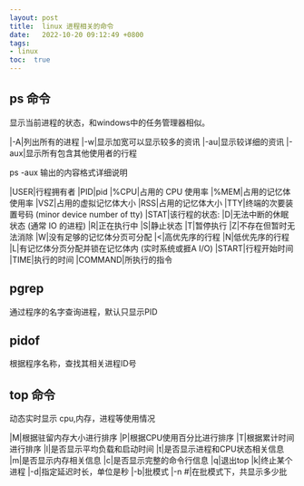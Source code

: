 ```yaml
---
layout: post
title:  linux 进程相关的命令
date:   2022-10-20 09:12:49 +0800
tags: 
- linux
toc:  true
---
```


## ps 命令

显示当前进程的状态，和windows中的任务管理器相似。

|-A|列出所有的进程
|-w|显示加宽可以显示较多的资讯
|-au|显示较详细的资讯
|-aux|显示所有包含其他使用者的行程

ps -aux 输出的内容格式详细说明

|USER|行程拥有者
|PID|pid
|%CPU|占用的 CPU 使用率
|%MEM|占用的记忆体使用率
|VSZ|占用的虚拟记忆体大小
|RSS|占用的记忆体大小
|TTY|终端的次要装置号码 (minor device number of tty)
|STAT|该行程的状态:
|D|无法中断的休眠状态 (通常 IO 的进程)
|R|正在执行中
|S|静止状态
|T|暂停执行
|Z|不存在但暂时无法消除
|W|没有足够的记忆体分页可分配
|<|高优先序的行程
|N|低优先序的行程
|L|有记忆体分页分配并锁在记忆体内 (实时系统或捱A I/O)
|START|行程开始时间
|TIME|执行的时间
|COMMAND|所执行的指令

## pgrep

通过程序的名字查询进程，默认只显示PID

## pidof 

根据程序名称，查找其相关进程ID号

## top 命令

动态实时显示 cpu,内存，进程等使用情况

|M|根据驻留内存大小进行排序
|P|根据CPU使用百分比进行排序
|T|根据累计时间进行排序
|l|是否显示平均负载和启动时间
|t|是否显示进程和CPU状态相关信息
|m|是否显示内存相关信息
|c|是否显示完整的命令行信息
|q|退出top
|k|终止某个进程
|-d|指定延迟时长，单位是秒
|-b|批模式
|-n #|在批模式下，共显示多少批


